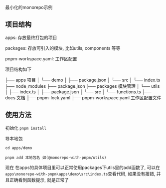 最小化的monorepo示例

## 项目结构

apps: 存放最终打包的项目

packages: 存放可引入的模块, 比如utils, components 等等

pnpm-workspace.yaml: 工作区配置

项目结构如下

├── apps    项目
│   └── demo
│       ├── package.json
│       └── src
│           └── index.ts
├── node_modules
├── package.json
├── packages    模块管理
│   └── utils
│       ├── index.ts
│       ├── package.json
│       └── src
│           └── functions.ts
├── docs     文档
├── pnpm-lock.yaml
├── pnpm-workspace.yaml 工作区配置文件

## 使用方法

初始化 `pnpm install`

导本地包

`cd apps/demo`

`pnpm add 本地包名 如(@monorepo-with-pnpm/utils)`

现在 在apps的具体项目里可以正常使用packages下utils里的add函数了, 可以在 `apps\monorepo-with-pnpm\apps\demo\src\index.ts`查看代码, 如果没有报错, 并且正确看到函数提示, 就是正常了

